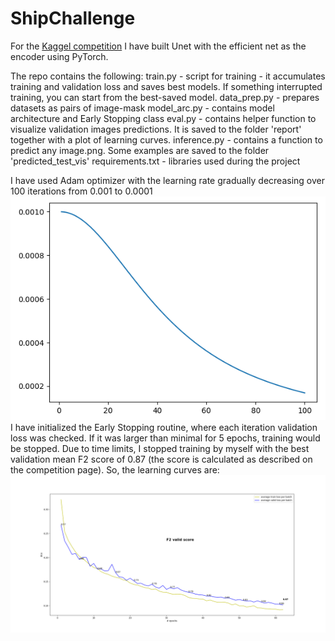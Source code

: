# ShipChallenge
For the [Kaggel competition](https://www.kaggle.com/competitions/airbus-ship-detection/overview/) I have built Unet with the efficient net as the encoder using PyTorch.

The repo contains the following:
train.py - script for training - it accumulates training and validation loss and saves best models. If something interrupted training, you can start from the best-saved model.
data_prep.py - prepares datasets as pairs of image-mask
model_arc.py - contains model architecture and Early Stopping class
eval.py - contains helper function to visualize validation images predictions. It is saved to the folder 'report' together with a plot of learning curves.
inference.py - contains a function to predict any image.png. Some examples are saved to the folder 'predicted_test_vis'
requirements.txt - libraries used during the project

I have used Adam optimizer with the learning rate gradually decreasing over 100 iterations from 0.001 to 0.0001
![alt text](https://github.com/AnnPike/ShipChallenge/blob/main/LR_decay.png)
I have initialized the Early Stopping routine, where each iteration validation loss was checked. If it was larger than minimal for 5 epochs, training would be stopped. Due to time limits, I stopped training by myself with the best validation mean F2 score of 0.87 (the score is calculated as described on the competition page). So, the learning curves are:
![alt text](https://github.com/AnnPike/ShipChallenge/blob/main/model_lossdice_decay_62_final.png)


